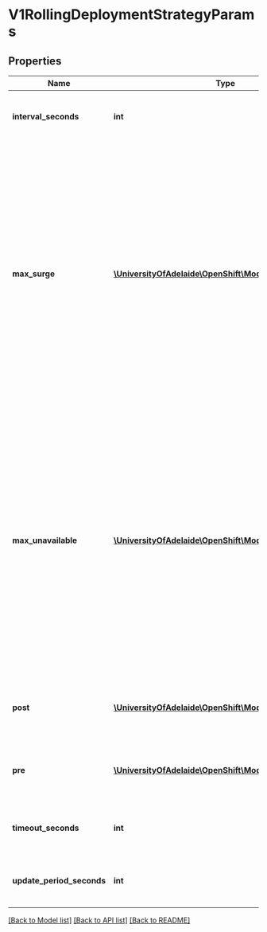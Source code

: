 # V1RollingDeploymentStrategyParams

## Properties
Name | Type | Description | Notes
------------ | ------------- | ------------- | -------------
**interval_seconds** | **int** | IntervalSeconds is the time to wait between polling deployment status after update. If the value is nil, a default will be used. | [optional] 
**max_surge** | [**\UniversityOfAdelaide\OpenShift\Model\IntstrIntOrString**](IntstrIntOrString.md) | MaxSurge is the maximum number of pods that can be scheduled above the original number of pods. Value can be an absolute number (ex: 5) or a percentage of total pods at the start of the update (ex: 10%). Absolute number is calculated from percentage by rounding up.  This cannot be 0 if MaxUnavailable is 0. By default, 25% is used.  Example: when this is set to 30%, the new RC can be scaled up by 30% immediately when the rolling update starts. Once old pods have been killed, new RC can be scaled up further, ensuring that total number of pods running at any time during the update is atmost 130% of original pods. | [optional] 
**max_unavailable** | [**\UniversityOfAdelaide\OpenShift\Model\IntstrIntOrString**](IntstrIntOrString.md) | MaxUnavailable is the maximum number of pods that can be unavailable during the update. Value can be an absolute number (ex: 5) or a percentage of total pods at the start of update (ex: 10%). Absolute number is calculated from percentage by rounding down.  This cannot be 0 if MaxSurge is 0. By default, 25% is used.  Example: when this is set to 30%, the old RC can be scaled down by 30% immediately when the rolling update starts. Once new pods are ready, old RC can be scaled down further, followed by scaling up the new RC, ensuring that at least 70% of original number of pods are available at all times during the update. | [optional] 
**post** | [**\UniversityOfAdelaide\OpenShift\Model\V1LifecycleHook**](V1LifecycleHook.md) | Post is a lifecycle hook which is executed after the strategy has finished all deployment logic. All LifecycleHookFailurePolicy values are supported. | [optional] 
**pre** | [**\UniversityOfAdelaide\OpenShift\Model\V1LifecycleHook**](V1LifecycleHook.md) | Pre is a lifecycle hook which is executed before the deployment process begins. All LifecycleHookFailurePolicy values are supported. | [optional] 
**timeout_seconds** | **int** | TimeoutSeconds is the time to wait for updates before giving up. If the value is nil, a default will be used. | [optional] 
**update_period_seconds** | **int** | UpdatePeriodSeconds is the time to wait between individual pod updates. If the value is nil, a default will be used. | [optional] 

[[Back to Model list]](../README.md#documentation-for-models) [[Back to API list]](../README.md#documentation-for-api-endpoints) [[Back to README]](../README.md)


